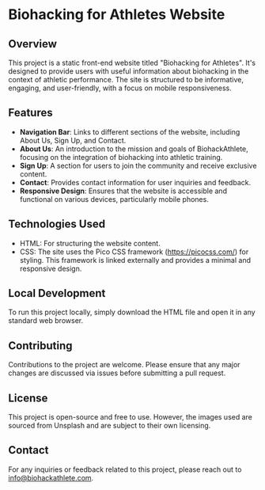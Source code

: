 # Biohacking for Athletes Website

## Overview
This project is a static front-end website titled "Biohacking for Athletes". It's designed to provide users with useful information about biohacking in the context of athletic performance. The site is structured to be informative, engaging, and user-friendly, with a focus on mobile responsiveness.

## Features
- **Navigation Bar**: Links to different sections of the website, including About Us, Sign Up, and Contact.
- **About Us**: An introduction to the mission and goals of BiohackAthlete, focusing on the integration of biohacking into athletic training.
- **Sign Up**: A section for users to join the community and receive exclusive content.
- **Contact**: Provides contact information for user inquiries and feedback.
- **Responsive Design**: Ensures that the website is accessible and functional on various devices, particularly mobile phones.

## Technologies Used
- HTML: For structuring the website content.
- CSS: The site uses the Pico CSS framework (https://picocss.com/) for styling. This framework is linked externally and provides a minimal and responsive design.

## Local Development
To run this project locally, simply download the HTML file and open it in any standard web browser.

## Contributing
Contributions to the project are welcome. Please ensure that any major changes are discussed via issues before submitting a pull request.

## License
This project is open-source and free to use. However, the images used are sourced from Unsplash and are subject to their own licensing.

## Contact
For any inquiries or feedback related to this project, please reach out to info@biohackathlete.com.
